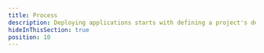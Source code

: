 ```yaml
---
title: Process
description: Deploying applications starts with defining a project's deployment process.
hideInThisSection: true
position: 10
---
```

